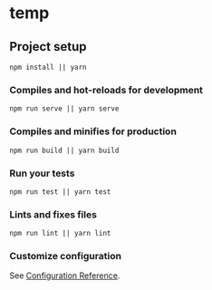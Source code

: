 # temp

## Project setup
```
npm install || yarn
```

### Compiles and hot-reloads for development
```
npm run serve || yarn serve
```

### Compiles and minifies for production
```
npm run build || yarn build
```

### Run your tests
```
npm run test || yarn test
```

### Lints and fixes files
```
npm run lint || yarn lint
```

### Customize configuration
See [Configuration Reference](https://cli.vuejs.org/config/).
